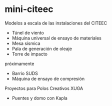 # mini-citeec

Modelos a escala de las instalaciones del CITEEC

- Túnel de viento
- Máquina universal de ensayo de materiales
- Mesa sísmica
- Pala de generación de oleaje
- Torre de impacto

próximamente

- Barrio SUDS
- Máquina de ensayo de compresión

Proyectos para Polos Creativos XUGA

- Puentes y domo con Kapla
